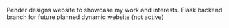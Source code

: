 
Pender designs website to showcase my work and interests.
Flask backend branch for future planned dynamic website (not active)
